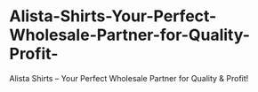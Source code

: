 # Alista-Shirts-Your-Perfect-Wholesale-Partner-for-Quality-Profit-
Alista Shirts – Your Perfect Wholesale Partner for Quality &amp; Profit!
